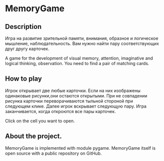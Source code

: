 # MemoryGame
## Description
Игра на развитие зрительной памяти, внимания, образное и логическое мышление, наблюдательность. Вам нужно найти пару соответствующих друг другу карточек.

A game for the development of visual memory, attention, imaginative and logical thinking, observation. You need to find a pair of matching cards.
## How to play
Игрок открывает две любые карточки. Если на них изображены одинаковые рисунки,они остаются открытыми. При не совпадении рисунка карточки переворачиваются тыльной стороной при следующем клике. Далее игрок вскрывает следующую пару. Игра заканчивается, когда откроются все пары карточек. 

Click on the cell you want to open.

## About the project.
MemoryGame is implemented with module pygame.
MemoryGame itself is open source with a public repository
on GitHub.
